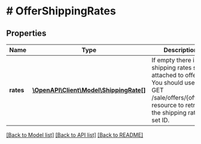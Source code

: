 # # OfferShippingRates

## Properties

Name | Type | Description | Notes
------------ | ------------- | ------------- | -------------
**rates** | [**\OpenAPI\Client\Model\ShippingRate[]**](ShippingRate.md) | If empty there is the shipping rates set attached to offer. You should use the GET /sale/offers/{offerId} resource to retrieve the shipping rates set ID. | [optional]

[[Back to Model list]](../../README.md#models) [[Back to API list]](../../README.md#endpoints) [[Back to README]](../../README.md)
